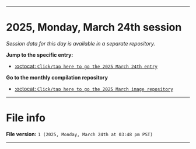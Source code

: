 
***

# 2025, Monday, March 24th session

_Session data for this day is available in a separate repository._

**Jump to the specific entry:**

- [:octocat: `Click/tap here to go the 2025 March 24th entry`](https://github.com/seanpm2001/SeansLifeArchive_Images_ModernSmurfsVillage_Y2025_V3/tree/SeansLifeArchive_ModernSmurfsVillage_Y2025_V3_Main-dev/2025/03_March/24/)

**Go to the monthly compilation repository**

- [:octocat: `Click/tap here to go the 2025 March image repository`](https://github.com/seanpm2001/SeansLifeArchive_Images_ModernSmurfsVillage_Y2025_V3/)

***

# File info

**File version:** `1 (2025, Monday, March 24th at 03:48 pm PST)`

***
